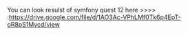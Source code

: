You can look resulst of symfony quest 12 here  >>>> :https://drive.google.com/file/d/1AO3Ac-VPhLMf0Tk6p4EpT-oR8pS1Mvcd/view
